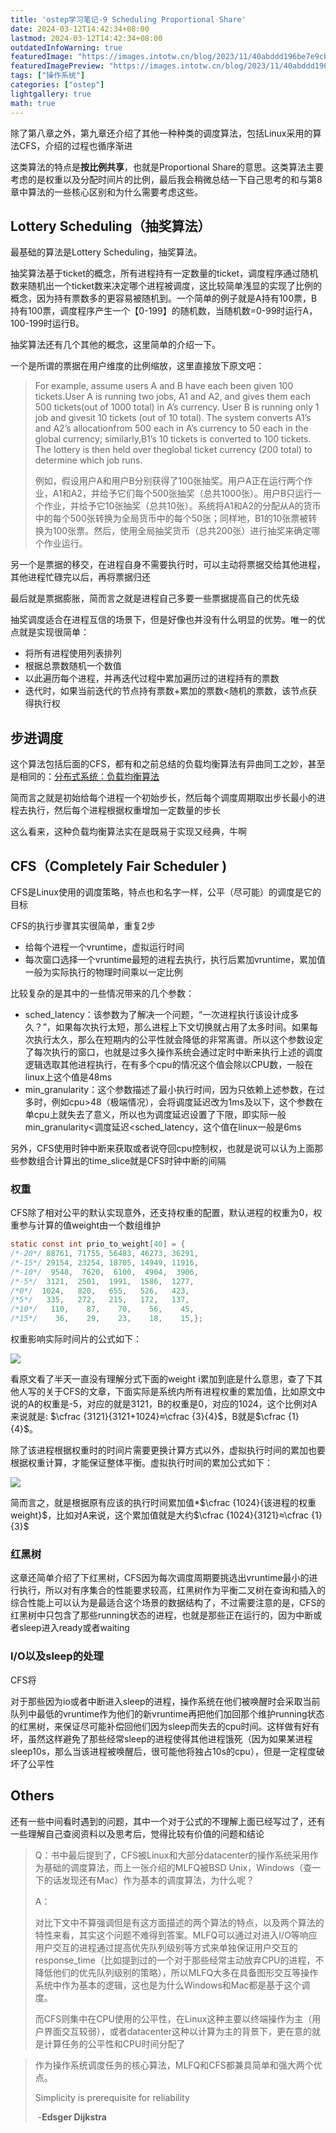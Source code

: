 ```yaml
---
title: 'ostep学习笔记-9 Scheduling Proportional Share'
date: 2024-03-12T14:42:34+08:00
lastmod: 2024-03-12T14:42:34+08:00
outdatedInfoWarning: true
featuredImage: "https://images.intotw.cn/blog/2023/11/40abddd196be7e9cb79b83534d4983a4.webp"
featuredImagePreview: "https://images.intotw.cn/blog/2023/11/40abddd196be7e9cb79b83534d4983a4.webp"
tags: ["操作系统"]
categories: ["ostep"]
lightgallery: true
math: true
---
```


除了第八章之外，第九章还介绍了其他一种种类的调度算法，包括Linux采用的算法CFS，介绍的过程也循序渐进

这类算法的特点是**按比例共享**，也就是Proportional Share的意思。这类算法主要考虑的是权重以及分配时间片的比例，最后我会稍微总结一下自己思考的和与第8章中算法的一些核心区别和为什么需要考虑这些。

## Lottery Scheduling（抽奖算法）

最基础的算法是Lottery Scheduling，抽奖算法。

抽奖算法基于ticket的概念，所有进程持有一定数量的ticket，调度程序通过随机数来随机出一个ticket数来决定哪个进程被调度，这比较简单浅显的实现了比例的概念，因为持有票数多的更容易被随机到。一个简单的例子就是A持有100票，B持有100票，调度程序产生一个【0-199】的随机数，当随机数=0-99时运行A，100-199时运行B。

抽奖算法还有几个其他的概念，这里简单的介绍一下。

一个是所谓的票据在用户维度的比例缩放，这里直接放下原文吧：

> For example, assume users A and B have each been given 100 tickets.User A is running two jobs, A1 and A2, and gives them each 500 tickets(out of 1000 total) in A’s currency. User B is running only 1 job and givesit 10 tickets (out of 10 total). The system converts A1’s and A2’s allocationfrom 500 each in A’s currency to 50 each in the global currency; similarly,B1’s 10 tickets is converted to 100 tickets. The lottery is then held over theglobal ticket currency (200 total) to determine which job runs.
>
> 例如，假设用户A和用户B分别获得了100张抽奖。用户A正在运行两个作业，A1和A2，并给予它们每个500张抽奖（总共1000张）。用户B只运行一个作业，并给予它10张抽奖（总共10张）。系统将A1和A2的分配从A的货币中的每个500张转换为全局货币中的每个50张；同样地，B1的10张票被转换为100张票。然后，使用全局抽奖货币（总共200张）进行抽奖来确定哪个作业运行。

另一个是票据的移交，在进程自身不需要执行时，可以主动将票据交给其他进程，其他进程忙碌完以后，再将票据归还

最后就是票据膨胀，简而言之就是进程自己多要一些票据提高自己的优先级

抽奖调度适合在进程互信的场景下，但是好像也并没有什么明显的优势。唯一的优点就是实现很简单：

+ 将所有进程使用列表排列
+ 根据总票数随机一个数值
+ 以此遍历每个进程，并再迭代过程中累加遍历过的进程持有的票数
+ 迭代时，如果当前迭代的节点持有票数+累加的票数<随机的票数，该节点获得执行权

## 步进调度

这个算法包括后面的CFS，都有和之前总结的负载均衡算法有异曲同工之妙，甚至是相同的：[分布式系统：负载均衡算法](https://intotw.cn/posts/load-balance/)

简而言之就是初始给每个进程一个初始步长，然后每个调度周期取出步长最小的进程去执行，然后每个进程根据权重增加一定数量的步长

这么看来，这种负载均衡算法实在是既易于实现又经典，牛啊

## CFS（Completely Fair Scheduler )

CFS是Linux使用的调度策略，特点也和名字一样，公平（尽可能）的调度是它的目标

CFS的执行步骤其实很简单，重复2步

+ 给每个进程一个vruntime，虚拟运行时间
+ 每次窗口选择一个vruntime最短的进程去执行，执行后累加vruntime，累加值一般为实际执行的物理时间乘以一定比例

比较复杂的是其中的一些情况带来的几个参数：

+ sched_latency：该参数为了解决一个问题，“一次进程执行该设计成多久？”，如果每次执行太短，那么进程上下文切换就占用了太多时间。如果每次执行太久，那么在短期内的公平性就会降低的非常离谱。所以这个参数设定了每次执行的窗口，也就是过多久操作系统会通过定时中断来执行上述的调度逻辑选取其他进程执行，在有多个cpu的情况这个值会除以CPU数，一般在linux上这个值是48ms
+ min_granularity：这个参数描述了最小执行时间，因为只依赖上述参数，在过多时，例如cpu>48（极端情况），会将调度延迟改为1ms及以下，这个参数在单cpu上就失去了意义，所以也为调度延迟设置了下限，即实际一般min_granularity<调度延迟<sched_latency，这个值在linux一般是6ms

另外，CFS使用时钟中断来获取或者说夺回cpu控制权，也就是说可以认为上面那些参数组合计算出的time_slice就是CFS时钟中断的间隔

### 权重

CFS除了相对公平的默认实现意外，还支持权重的配置，默认进程的权重为0，权重参与计算的值weight由一个数组维护

```c
static const int prio_to_weight[40] = {
/*-20*/ 88761, 71755, 56483, 46273, 36291,
/*-15*/ 29154, 23254, 18705, 14949, 11916,
/*-10*/  9548,  7620,  6100,  4904,  3906,
/*-5*/  3121,  2501,  1991,  1586,  1277,
/*0*/  1024,   820,   655,   526,   423,
/*5*/   335,   272,   215,   172,   137,
/*10*/   110,    87,    70,    56,    45,
/*15*/    36,    29,    23,    18,    15,};
```



权重影响实际时间片的公式如下：

![](https://images.intotw.cn/blog/2024/03/ff29315aa2ee0200b447a26278a84c37.png)

看原文看了半天一直没有理解分式下面的weight i累加到底是什么意思，查了下其他人写的关于CFS的文章，下面实际是系统内所有进程权重的累加值，比如原文中说的A的权重是-5，对应的就是3121，B的权重是0，对应的1024，这个比例对A来说就是: $\cfrac  {3121}{3121+1024}≈\cfrac  {3}{4}$，B就是$\cfrac  {1}{4}$。

除了该进程根据权重时的时间片需要更换计算方式以外，虚拟执行时间的累加也要根据权重计算，才能保证整体平衡。虚拟执行时间的累加公式如下：

![](https://images.intotw.cn/blog/2024/03/a6d32f16cda26ffc03024f69c39e69a5.png)

简而言之，就是根据原有应该的执行时间累加值*$\cfrac  {1024}{该进程的权重weight}$，比如对A来说，这个累加值就是大约$\cfrac  {1024}{3121}≈\cfrac  {1}{3}$

### 红黑树

这章还简单介绍了下红黑树，CFS因为每次调度周期要挑选出vruntime最小的进行执行，所以对有序集合的性能要求较高，红黑树作为平衡二叉树在查询和插入的综合性能上可以认为是最适合这个场景的数据结构了，不过需要注意的是，CFS的红黑树中只包含了那些running状态的进程，也就是那些正在运行的，因为中断或者sleep进入ready或者waiting

### I/O以及sleep的处理

CFS将

对于那些因为io或者中断进入sleep的进程，操作系统在他们被唤醒时会采取当前队列中最低的vruntime作为他们的新vruntime再把他们加回那个维护running状态的红黑树，来保证尽可能补偿回他们因为sleep而失去的cpu时间。这样做有好有坏，虽然这样避免了那些经常sleep的进程使得其他进程饿死（因为如果某进程sleep10s，那么当该进程被唤醒后，很可能他将独占10s的cpu），但是一定程度破坏了公平性

## Others

还有一些中间看时遇到的问题，其中一个对于公式的不理解上面已经写过了，还有一些理解自己查阅资料以及思考后，觉得比较有价值的问题和结论

> Q：书中最后提到了，CFS被Linux和大部分datacenter的操作系统采用作为基础的调度算法，而上一张介绍的MLFQ被BSD Unix，Windows（查一下的话发现还有Mac）作为基本的调度算法，为什么呢？
>
> A：
>
> ​	对比下文中不算强调但是有这方面描述的两个算法的特点，以及两个算法的特性来看，其实这个问题不难得到答案。MLFQ可以通过对进入I/O等响应用户交互的进程通过提高优先队列级别等方式来单独保证用户交互的response_time（比如提到过的一个对于那些经常主动放弃CPU的进程，不降低他们的优先队列级别的策略），所以MLFQ大多在具备图形交互等操作系统中作为基本的逻辑，这也是为什么Windows和Mac都是基于这个调度。
>
> ​	而CFS则集中在CPU使用的公平性，在Linux这种主要以终端操作为主（用户界面交互较弱），或者datacenter这种以计算为主的背景下，更在意的就是计算任务的公平性和CPU时间分配了

> 作为操作系统调度任务的核心算法，MLFQ和CFS都兼具简单和强大两个优点。
>
> Simplicity is prerequisite for reliability 
>
> ​															-**Edsger Dijkstra** 
>
> 















